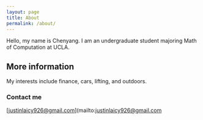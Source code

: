 ```yaml
---
layout: page
title: About
permalink: /about/
---
```

Hello, my name is Chenyang. I am an undergraduate student majoring Math of Computation at UCLA.

## More information

My interests include finance, cars, lifting, and outdoors. 

### Contact me

[justinlaicy926@gmail.com](mailto:justinlaicy926@gmail.com